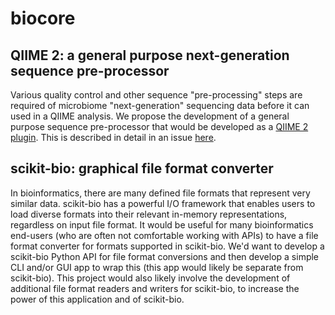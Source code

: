 # biocore

## QIIME 2: a general purpose next-generation sequence pre-processor

Various quality control and other sequence "pre-processing" steps are required of microbiome "next-generation" sequencing data before it can used in a QIIME analysis. We propose the development of a general purpose sequence pre-processor that would be developed as a [QIIME 2 plugin](https://github.com/biocore/qiime2). This is described in detail in an issue [here](https://github.com/biocore/qiime/issues/1954).

## scikit-bio: graphical file format converter

In bioinformatics, there are many defined file formats that represent very similar data. scikit-bio has a powerful I/O framework that enables users to load diverse formats into their relevant in-memory representations, regardless on input file format. It would be useful for many bioinformatics end-users (who are often not comfortable working with APIs) to have a file format converter for formats supported in scikit-bio. We'd want to develop a scikit-bio Python API for file format conversions and then develop a simple CLI and/or GUI app to wrap this (this app would likely be separate from scikit-bio). This project would also likely involve the development of additional file format readers and writers for scikit-bio, to increase the power of this application and of scikit-bio.
